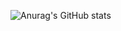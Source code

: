![Anurag's GitHub stats](https://github-readme-stats.vercel.app/api?username=EunPyoLee1010&show_icons=true&theme=github_dark)
